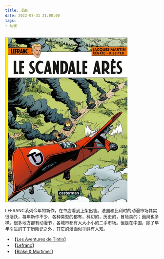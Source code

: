 ```yaml
---
title: 漫画
date: 2022-08-31 21:00:00
tags: 
- 动漫
---
```


![](/images/202208312100.jpg)

LEFRANC系列今年的新作，在书店看到上架出售。法国和比利时的动漫市场其实很活跃，每年新作不少，各种类型的都有，科幻的，历史的，冒险类的；画风也多样。很多地方都有动漫节，各城市都有大大小小的二手市场。但是在中国，除了早年引进的丁丁历险记之外，其它的漫画似乎鲜有人知。 

- 【[Les Aventures de Tintin](https://www.casterman.com/Bande-dessinee/Collections-series/les-aventures-de-tintin)】
- 【[Lefranc](https://www.casterman.com/Bande-dessinee/Collections-series/lefranc)】
- 【[Blake & Mortimer](https://www.dargaud.com/bd/blake-mortimer)】